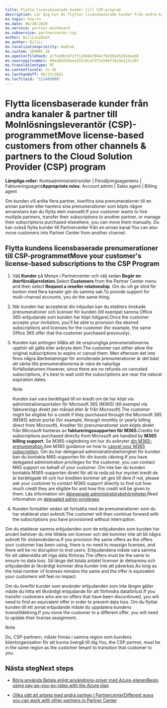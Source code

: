 ```yaml
---
title: Flytta licensbaserade kunder till CSP-program
description: Lär dig hur du flyttar licensbaserade kunder från andra kanaler eller en annan partner till programmet Molnlösningsleverantör (CSP) i Partnercenter.
ms.topic: how-to
ms.date: 06/30/2020
ms.service: partner-dashboard
ms.subservice: partnercenter-csp
author: BillLinzbach
ms.author: BillLi
ms.localizationpriority: medium
ms.custom: SEOMAY.20
ms.openlocfilehash: 2cfea9bc672ff12868a7944cf81601e5292dae80
ms.sourcegitcommit: 09eabb559aae25518caf3f2a59ef16a3e123c207
ms.translationtype: MT
ms.contentlocale: sv-SE
ms.lasthandoff: 06/23/2021
ms.locfileid: "112489908"
---
```

# <a name="move-license-based-customers-from-other-channels--partners-to-the-cloud-solution-provider-csp-program"></a><span data-ttu-id="7264b-103">Flytta licensbaserade kunder från andra kanaler & partner till Molnlösningsleverantör (CSP)-programmet</span><span class="sxs-lookup"><span data-stu-id="7264b-103">Move license-based customers from other channels & partners to the Cloud Solution Provider (CSP) program</span></span>

<span data-ttu-id="7264b-104">**Lämpliga roller:** Kontoadministratörsroller | Försäljningsagentens | Faktureringsagent</span><span class="sxs-lookup"><span data-stu-id="7264b-104">**Appropriate roles**: Account admin | Sales agent | Billing agent</span></span>

<span data-ttu-id="7264b-105">Om kunden vill anlita flera partner, överföra sina prenumerationer till en annan partner eller hantera sina prenumerationer som köpts någon annanstans kan du flytta dem manuellt.</span><span class="sxs-lookup"><span data-stu-id="7264b-105">If your customer wants to hire multiple partners, transfer their subscriptions to another partner, or manage their subscriptions purchased elsewhere, you can move them manually.</span></span> <span data-ttu-id="7264b-106">Du kan också flytta kunder till Partnercenter från en annan kanal.</span><span class="sxs-lookup"><span data-stu-id="7264b-106">You can also move customers into Partner Center from another channel.</span></span>

## <a name="move-your-customers-license-based-subscriptions-to-the-csp-program"></a><span data-ttu-id="7264b-107">Flytta kundens licensbaserade prenumerationer till CSP-programmet</span><span class="sxs-lookup"><span data-stu-id="7264b-107">Move your customer's license-based subscriptions to the CSP Program</span></span>

1. <span data-ttu-id="7264b-108">Välj **Kunder** på Menyn i Partnercenter och välj sedan **Begär en återförsäljarrelation.**</span><span class="sxs-lookup"><span data-stu-id="7264b-108">Select **Customers** from the Partner Center menu and then select **Request a reseller relationship**.</span></span> <span data-ttu-id="7264b-109">Om du vill ge stöd för konton med flera kanaler gör du samma sak.</span><span class="sxs-lookup"><span data-stu-id="7264b-109">To provide support for multi-channel accounts, you do the same thing.</span></span>

2. <span data-ttu-id="7264b-110">När kunden har accepterat din inbjudan kan du etablera önskade prenumerationer och licenser för kunden (till exempel samma Office 365-erbjudande som kunden har köpt tidigare).</span><span class="sxs-lookup"><span data-stu-id="7264b-110">Once the customer accepts your invitation, you'll be able to provision the desired subscriptions and licenses for the customer (for example, the same Office 365 offer that the customer purchased previously).</span></span>

3. <span data-ttu-id="7264b-111">Kunden kan antingen tillåta att de ursprungliga prenumerationerna upphör att gälla eller avbryta dem.</span><span class="sxs-lookup"><span data-stu-id="7264b-111">The customer can either allow the original subscriptions to expire or cancel them.</span></span> <span data-ttu-id="7264b-112">Men eftersom det inte finns några återbetalningar för annullerade prenumerationer är det bäst att vänta tills prenumerationerna är nära de naturliga förfallodatumen.</span><span class="sxs-lookup"><span data-stu-id="7264b-112">However, since there are no refunds on canceled subscriptions, it's best to wait until the  subscriptions are near the natural expiration dates.</span></span>


   >[!NOTE]
   ><span data-ttu-id="7264b-113">Kunden kan vara berättigad till en kredit om de har köpt via administrationsportalen för Microsoft 365 (M365) (till exempel via fakturerings direkt per månad eller år från Microsoft).</span><span class="sxs-lookup"><span data-stu-id="7264b-113">The customer might be eligible for a credit if they purchased through the Microsoft 365 (M365) admin portal (for example, through monthly or yearly billing direct from Microsoft).</span></span> <span data-ttu-id="7264b-114">Krediter för prenumerationer som köpts direkt från Microsoft hanteras av **faktureringssupporten för M365.**</span><span class="sxs-lookup"><span data-stu-id="7264b-114">Credits for subscriptions purchased directly from Microsoft are handled by **M365 billing support**.</span></span> <span data-ttu-id="7264b-115">Se M365-vägledning om hur du avbryter [din M365-prenumeration.](/microsoft-365/commerce/subscriptions/cancel-your-subscription)</span><span class="sxs-lookup"><span data-stu-id="7264b-115">See M365 guidance on how to [cancel your M365 subscription](/microsoft-365/commerce/subscriptions/cancel-your-subscription).</span></span> <span data-ttu-id="7264b-116">Om du har delegerad administratörsbehörighet för kunden kan du kontakta M65-supporten för din kunds räkning.</span><span class="sxs-lookup"><span data-stu-id="7264b-116">If you have delegated administration privileges for the customer, you can contact M65 support on behalf of your customer.</span></span> <span data-ttu-id="7264b-117">Om inte ber du kunden kontakta M365-supporten direkt för att ta reda på hur mycket kredit de är berättigade till och hur krediten kommer att ges till dem.</span><span class="sxs-lookup"><span data-stu-id="7264b-117">If not, please ask your customer to contact M365 support directly to find out how much credit they are eligible for and how this credit will be given to them.</span></span> <span data-ttu-id="7264b-118">Läs information om [delegerade administratörsbehörigheter.](customers-revoke-admin-privileges.md)</span><span class="sxs-lookup"><span data-stu-id="7264b-118">Read information on [delegated admin privileges](customers-revoke-admin-privileges.md).</span></span>


4. <span data-ttu-id="7264b-119">Kunden fortsätter sedan att fortsätta med de prenumerationer som du har etablerat utan avbrott.</span><span class="sxs-lookup"><span data-stu-id="7264b-119">The customer will then continue forward with the subscriptions you have provisioned without interruption.</span></span>

<span data-ttu-id="7264b-120">Om du etablerar samma erbjudanden som de erbjudanden som kunden har använt behöver du inte tilldela om licenser och det kommer inte att bli några avbrott för slutanvändarna.</span><span class="sxs-lookup"><span data-stu-id="7264b-120">If you provision the same offers as the offers your customer has been using, there is no need to reassign licenses, and there will be no disruption to end users.</span></span> <span data-ttu-id="7264b-121">Erbjudandena måste vara samma för att säkerställa att inga data förloras.</span><span class="sxs-lookup"><span data-stu-id="7264b-121">The offers must be the same to ensure no data loss.</span></span> <span data-ttu-id="7264b-122">Så länge det totala antalet licenser är detsamma och erbjudandet är likvärdigt kommer dina kunder inte att påverkas.</span><span class="sxs-lookup"><span data-stu-id="7264b-122">As long as the total number of licenses remains the same and the offer is equivalent your customers will feel no impact.</span></span>

<span data-ttu-id="7264b-123">Om du överför kunder som använder erbjudanden som inte längre gäller måste du hitta ett likvärdigt erbjudande för att förhindra dataförlust.</span><span class="sxs-lookup"><span data-stu-id="7264b-123">If you transfer customers who are on offers that have been discontinued, you will need to find an equivalent offer in order to prevent data loss.</span></span> <span data-ttu-id="7264b-124">Om du flyttar kunden till ett annat erbjudande måste du uppdatera kundens licenstilldelning.</span><span class="sxs-lookup"><span data-stu-id="7264b-124">If you move the customer to a different offer, you will need to update their license assignment.</span></span>

>[!NOTE]
> <span data-ttu-id="7264b-125">Du, CSP-partnern, måste finnas i samma region som kundens klientorganisation för att kunna övergå till dig.</span><span class="sxs-lookup"><span data-stu-id="7264b-125">You, the CSP partner, must be in the same region as the customer tenant to transition that customer to you.</span></span>

## <a name="next-steps"></a><span data-ttu-id="7264b-126">Nästa steg</span><span class="sxs-lookup"><span data-stu-id="7264b-126">Next steps</span></span>

- [<span data-ttu-id="7264b-127">Börja använda Betala enligt användning-priser med Azure-planen</span><span class="sxs-lookup"><span data-stu-id="7264b-127">Begin using pay-as-you-go-rates with the Azure plan</span></span>](azure-plan-get-started.md)
 

- [<span data-ttu-id="7264b-128">Olika sätt att arbeta med andra partner i Partnercenter</span><span class="sxs-lookup"><span data-stu-id="7264b-128">Different ways you can work with other partners in Partner Center</span></span>](work-with-other-partners.md)